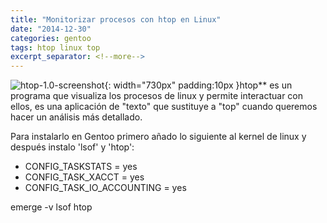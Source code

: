```yaml
---
title: "Monitorizar procesos con htop en Linux"
date: "2014-12-30"
categories: gentoo
tags: htop linux top
excerpt_separator: <!--more-->
---
```


![htop-1.0-screenshot](/assets/img/original/htop-1.0-screenshot.png){: width="730px" padding:10px }htop** es un programa que visualiza los procesos de linux y permite interactuar con ellos, es una aplicación de "texto" que sustituye a "top" cuando queremos hacer un análisis más detallado.

Para instalarlo en Gentoo primero añado lo siguiente al kernel de linux y después instalo 'lsof' y 'htop':

* CONFIG_TASKSTATS = yes
* CONFIG_TASK_XACCT = yes
* CONFIG_TASK_IO_ACCOUNTING = yes

 
emerge -v lsof htop
